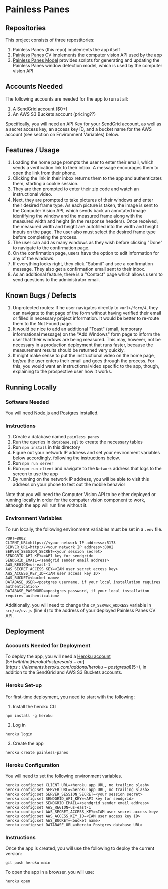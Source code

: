 # Painless Panes

## Repositories

This project consists of three repostitories:

1. Painless Panes (this repo) implements the app itself
2. [Painless Panes CV](https://github.com/avcopan/painless-panes-cv) implements the computer vision API used by the app
3. [Painless Panes Model](https://github.com/avcopan/painless-panes-model) provides scripts for generating and updating the Painless Panes window detection model, which is used by the computer vision API

## Accounts Needed

The following accounts are needed for the app to run at all:

1. A [SendGrid account](https://sendgrid.com/pricing/) ($0+)
2. An AWS S3 Buckets account (pricing??)

Specifically, you will need an API Key for your SendGrid account, as well as a secret access key, an access key ID, and a bucket name for the AWS account (see section on Environment Variables) below.


## Features / Usage

1. Loading the home page prompts the user to enter their email, which sends a
verification link to their inbox. A message encourages them to open the link from their
phone.
2. Clicking the link in their inbox returns them to the app and authenticates them,
starting a cookie session.
3. They are then prompted to enter their zip code and watch an instructional video.
4. Next, they are prompted to take pictures of their windows and enter their desired
frame type. As each picture is taken, the image is sent to the Computer Vision API,
which sends back an annotated image identifying the window and the measured frame along
with the measured width and height (in the response headers). Once received, the
measured width and height are autofilled into the width and height inputs on the page.
The user also must select the desired frame type before completing the process.
5. The user can add as many windows as they wish before clicking "Done" to navigate to
the confirmation page.
6. On the confirmation page, users have the option to edit information for any of the
windows.
7. If everything looks right, they click "Submit" and see a confirmation message. They
also get a confirmation email sent to their inbox.
8. As an additional feature, there is a "Contact" page which allows users to send
questions to the administrator email.

## Known Bugs / Defects

1. Unprotected routes: If he user navigates directly to `<url>/form/4`, they can
navigate to that page of the form without having verified their email or filled in
necessary project information.
It would be better to re-route them to the Not Found page.
2. It would be nice to add an additional "Toast" (small, temporary informational
message) on the "Add Windows" form page to inform the user that their windows are being
measured. This may, however, not be necessary in a production deployment that runs
faster, because the measurement results should be returned very quickly.
3. It might make sense to put the instructional video on the home page, *before* the
user enters their email and goes through the process. For this, you would want an
instructional video specific to the app, though, explaining to the prospective user how
it works.


## Running Locally

### Software Needed

You will need [Node.js](https://nodejs.org/en) and [Postgres](https://www.postgresql.org/) installed.

### Instructions

1. Create a database named `painless_panes`
2. Run the queries in `database.sql` to create the necessary tables
3. Run `npm install` in this directory
4. Figure out your network IP address and set your environment variables below accordingly, following the instructions below.
5. Run `npm run server`
6. Run `npm run client` and navigate to the `Network` address that logs to the screen to use the app
7. By running on the network IP address, you will be able to visit this address on your phone to test out the mobile behavior

Note that you will need the Computer Vision API to be either deployed or running locally in order for the computer vision component to work, although the app will run fine without it.

### Environment Variables

To run locally, the following environment variables must be set in a `.env` file.

```
PORT=8002
CLIENT_URL=https://<your network IP address>:5173
SERVER_URL=http://<your network IP address>:8002
SERVER_SESSION_SECRET=<your session secret>
SENDGRID_API_KEY=<API key for sendgrid>
SENDGRID_EMAIL=<sendgrid sender email address>
AWS_REGION=us-east-1
AWS_SECRET_ACCESS_KEY=<IAM user secret access key>
AWS_ACCESS_KEY_ID=<IAM user access key ID>
AWS_BUCKET=<bucket name>
DATABASE_USER=<postgres username, if your local installation requires authentication>
DATABASE_PASSWORD=<postgres password, if your local installation requires authentication>
```

Additionally, you will need to change the `CV_SERVER_ADDRESS` variable in `src/cv/cv.js` (line 4) to the address of your deployed Painless Panes CV API.

## Deployment

### Accounts Needed for Deployment

To deploy the app, you will need a [Heroku account](https://www.heroku.com/pricing) ($5+) with the [Heroku Postgres add-on](https://elements.heroku.com/addons/heroku-postgresql) ($5+), in addition to the SendGrid and AWS S3 Buckets accounts.

### Heroku Set-up

For first-time deployment, you need to start with the following:
1. Install the heroku CLI
```
npm install -g heroku
```
2. Log in
```
heroku login
```
3. Create the app
```
heroku create painless-panes
```

### Heroku Configuration

You will need to set the following environment variables.
```
heroku config:set CLIENT_URL=<heroku app URL, no trailing slash>
heroku config:set SERVER_URL=<heroku app URL, no trailing slash>
heroku config:set SERVER_SESSION_SECRET=<your session secret>
heroku config:set SENDGRID_API_KEY=<API key for sendgrid>
heroku config:set SENDGRID_EMAIL=<sendgrid sender email address>
heroku config:set AWS_REGION=us-east-1
heroku config:set AWS_SECRET_ACCESS_KEY=<IAM user secret access key>
heroku config:set AWS_ACCESS_KEY_ID=<IAM user access key ID>
heroku config:set AWS_BUCKET=<bucket name>
heroku config:set DATABASE_URL=<Heroku Postgres database URL>
```

### Instructions

Once the app is created, you will use the following to deploy the current version:
```
git push heroku main
```
To open the app in a browser, you will use:
```
heroku open
```
